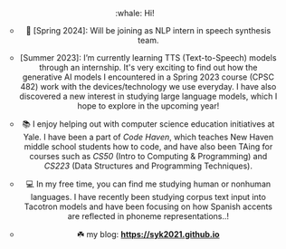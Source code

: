 
<p align="center">
:whale: Hi!
</p>
<ul align="center">
  
  * :seedling: [Spring 2024]: Will be joining as NLP intern in speech synthesis team. 
  * [Summer 2023]: I’m currently learning TTS (Text-to-Speech) models through an internship. It's very exciting to find out how the generative AI models I encountered in a Spring 2023 course (CPSC 482) work with the devices/technology we use everyday. I have also discovered a new interest in studying large language models, which I hope to explore in the upcoming year!
  
  * :books: I enjoy helping out with computer science education initiatives at Yale. I have been a part of <i>Code Haven</i>, which teaches New Haven middle school students how to code, and have also been TAing for courses such as <i>CS50</i> (Intro to Computing & Programming) and <i>CS223</i> (Data Structures and Programming Techniques).
  * :computer: In my free time, you can find me studying human or nonhuman languages. I have recently been studying corpus text input into Tacotron models and have been focusing on how Spanish accents are reflected in phoneme representations..!

  * :shamrock: my blog: <b>https://syk2021.github.io</b>
</ul>

<!--
**syk2021/syk2021** is a ✨ _special_ ✨ repository because its `README.md` (this file) appears on your GitHub profile.

Here are some ideas to get you started:

- 🔭 I’m currently working on ...
- 🌱 I’m currently learning ...
- 👯 I’m looking to collaborate on ...
- 🤔 I’m looking for help with ...
- 💬 Ask me about ...
- 📫 How to reach me: ...
- 😄 Pronouns: ...
- ⚡ Fun fact: ...
-->
